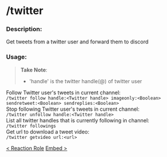 # /twitter

### Description:

Get tweets from a twitter user and forward them to discord<br>

### Usage:

> **Take Note**:<br>
>
> -   'handle' is the twitter handle(@) of twitter user

Follow Twitter user's tweets in current channel:<br>
`/twitter follow handle:<Twitter handle> imageonly:<Boolean> sendretweet:<Boolean> sendreplies:<Boolean>`<br>
Stop following Twitter user's tweets in current channel:<br>
`/twitter unfollow handle:<Twitter handle>`<br>
List all twitter handles that is currently following in channel:<br>
`/twitter followings`<br>
Get url to download a tweet video:<br>
`/twitter getvideo url:<url>`<br>

<a class="button prev" href="./#/commands/utilitycommands/reactroledd" role="button">< Reaction Role</a>
<a class="button next" href="./#/commands/utilitycommands/embed" role="button">Embed ></a>
